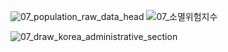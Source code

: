 ![07_population_raw_data_head](https://github.com/ElaYJ/Study_EDA/assets/153154981/c76665bd-69e2-497f-93d1-889f12121a47)
![07_소멸위험지수](https://github.com/ElaYJ/Study_EDA/assets/153154981/06946aff-8ee5-4a9d-87a4-bbe42629eeda)

![07_draw_korea_administrative_section](https://github.com/ElaYJ/Study_EDA/assets/153154981/db6fb40f-f576-47cf-88b7-d9c2ee746ad2)
